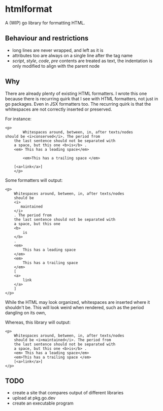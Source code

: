# htmlformat

A (WIP) go library for formatting HTML.

## Behaviour and restrictions
- long lines are never wrapped, and left as it is
- attributes too are always on a single line after the tag name
- *script*, *style*, *code*, *pre* contents are treated as text,
  the indentation is only modified to align with the parent node 

## Why

There are already plenty of existing HTML formatters.
I wrote this one because there is recurring quirk
that I see with HTML formatters, not just in go packages.
Even in JSX formatters too.
The recurring quirk is that the whitespaces 
are not correctly inserted or preserved.

For instance:
```
<p>
        Whitespaces around, between, in, after texts/nodes
should be <i>conserved</i>. The period from
    the last sentence should not be separated with
    a space, but this one <b>is</b> .
    <em> This has a leading space</em>

        <em>This has a trailing space </em>
    
    [<a>link</a>]
    </p>
```

Some formatters will output:

```
<p>
    Whitespaces around, between, in, after texts/nodes
    should be
    <i>
       maintained
    </i>
    . The period from
    the last sentence should not be separated with
    a space, but this one
    <b>
        is
    </b>
    .
    <em>
        This has a leading space
    </em>
    <em>
        This has a trailing space
    </em>
    [
    <a>
        link
    </a>
    ]
</p>
```

While the HTML may look organized, whitespaces
are inserted where it shouldn't be.
This will look weird when rendered, such
as the period dangling on its own, 

Whereas, this library will output:
```
<p>
    Whitespaces around, between, in, after texts/nodes
    should be <i>maintained</i>. The period from
    the last sentence should not be separated with
    a space, but this one <b>is</b> .
    <em> This has a leading space</em>
    <em>This has a trailing space </em>
    [<a>link</a>]
</p>
```

## TODO
- create a site that compares output of different libraries
- upload at pkg.go.dev
- create an executable program